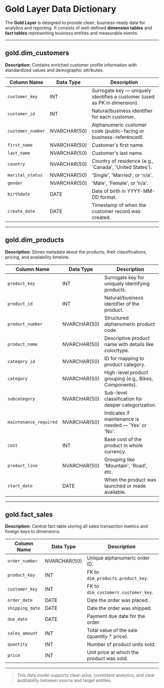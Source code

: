 # Gold Layer Data Dictionary

The **Gold Layer** is designed to provide clean, business-ready data for analytics and reporting. It consists of well-defined **dimension tables** and **fact tables** representing business entities and measurable events.

---

##  gold.dim_customers

**Description:** Contains enriched customer profile information with standardized values and demographic attributes.

| Column Name      | Data Type     | Description                                                                 |
|------------------|---------------|-----------------------------------------------------------------------------|
| `customer_key`   | INT           | Surrogate key — uniquely identifies a customer (used as PK in dimension).   |
| `customer_id`    | INT           | Natural/business identifier for each customer.                              |
| `customer_number`| NVARCHAR(50)  | Alphanumeric customer code (public-facing or business-referenced).          |
| `first_name`     | NVARCHAR(50)  | Customer's first name.                                                      |
| `last_name`      | NVARCHAR(50)  | Customer's last name.                                                       |
| `country`        | NVARCHAR(50)  | Country of residence (e.g., 'Canada', 'United States').                     |
| `marital_status` | NVARCHAR(50)  | 'Single', 'Married', or 'n/a'.                                              |
| `gender`         | NVARCHAR(50)  | 'Male', 'Female', or 'n/a'.                                                 |
| `birthdate`      | DATE          | Date of birth in YYYY-MM-DD format.                                         |
| `create_date`    | DATE          | Timestamp of when the customer record was created.                          |

---

##  gold.dim_products

**Description:** Stores metadata about the products, their classifications, pricing, and availability timeline.

| Column Name          | Data Type     | Description                                                                |
|----------------------|---------------|----------------------------------------------------------------------------|
| `product_key`        | INT           | Surrogate key for uniquely identifying products.                           |
| `product_id`         | INT           | Natural/business identifier of the product.                                |
| `product_number`     | NVARCHAR(50)  | Structured alphanumeric product code.                                      |
| `product_name`       | NVARCHAR(50)  | Descriptive product name with details like color/type.                     |
| `category_id`        | NVARCHAR(50)  | ID for mapping to product category.                                        |
| `category`           | NVARCHAR(50)  | High-level product grouping (e.g., Bikes, Components).                     |
| `subcategory`        | NVARCHAR(50)  | Sub-level classification for deeper categorization.                        |
| `maintenance_required` | NVARCHAR(50)| Indicates if maintenance is needed — 'Yes' or 'No'.                        |
| `cost`               | INT           | Base cost of the product in whole currency.                                |
| `product_line`       | NVARCHAR(50)  | Grouping like 'Mountain', 'Road', etc.                                     |
| `start_date`         | DATE          | When the product was launched or made available.                           |

---

##  gold.fact_sales

**Description:** Central fact table storing all sales transaction metrics and foreign keys to dimensions.

| Column Name     | Data Type     | Description                                                                 |
|-----------------|---------------|-----------------------------------------------------------------------------|
| `order_number`  | NVARCHAR(50)  | Unique alphanumeric order ID.                                               |
| `product_key`   | INT           | FK to `dim_products.product_key`.                                           |
| `customer_key`  | INT           | FK to `dim_customers.customer_key`.                                         |
| `order_date`    | DATE          | Date the order was placed.                                                 |
| `shipping_date` | DATE          | Date the order was shipped.                                                |
| `due_date`      | DATE          | Payment due date for the order.                                            |
| `sales_amount`  | INT           | Total value of the sale (quantity * price).                                |
| `quantity`      | INT           | Number of product units sold.                                              |
| `price`         | INT           | Unit price at which the product was sold.                                  |

---

>  This data model supports clean joins, consistent analytics, and clear auditability between source and target entities.


